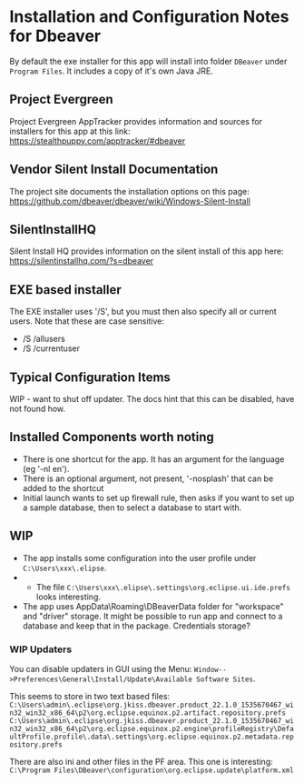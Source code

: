 # Installation and Configuration Notes for Dbeaver

By default the exe installer for this app will install into folder `DBeaver` under  `Program Files`.  It includes a copy of it's own Java JRE.

## Project Evergreen
Project Evergreen AppTracker provides information and sources for installers for this app at this link: https://stealthpuppy.com/apptracker/#dbeaver 

## Vendor Silent Install Documentation
The project site documents the installation options on this page: https://github.com/dbeaver/dbeaver/wiki/Windows-Silent-Install


## SilentInstallHQ
Silent Install HQ provides information on the silent install of this app here: https://silentinstallhq.com/?s=dbeaver

## EXE based installer
The EXE installer uses '/S', but you must then also specify all or current users. Note that these are case sensitive:
*   /S /allusers
*   /S /currentuser




## Typical Configuration Items 
WIP - want to shut off updater. The docs hint that this can be disabled, have not found how.  

## Installed Components worth noting

* There is one shortcut for the app.  It has an argument for the language (eg '-nl en').
* There is an optional argument, not present, '-nosplash' that can be added to the shortcut
* Initial launch wants to set up firewall rule, then asks if you want to set up a sample database, then to select a database to start with.


## WIP
* The app installs some configuration into the user profile under `C:\Users\xxx\.elipse`. 
* * The file  `C:\Users\xxx\.elipse\.settings\org.eclipse.ui.ide.prefs` looks interesting.
* The app uses AppData\Roaming\DBeaverData folder for "workspace" and "driver" storage.  It might be possible to run app and connect to a database and keep that in the package. Credentials storage?

### WIP Updaters
You can disable updaters in GUI using the Menu: `Window-->Preferences\General\Install/Update\Available Software Sites`.

This seems to store in two text based files:
    `C:\Users\admin\.eclipse\org.jkiss.dbeaver.product_22.1.0_1535670467_win32_win32_x86_64\p2\org.eclipse.equinox.p2.artifact.repository.prefs`
    `C:\Users\admin\.eclipse\org.jkiss.dbeaver.product_22.1.0_1535670467_win32_win32_x86_64\p2\org.eclipse.equinox.p2.engine\profileRegistry\DefaultProfile.profile\.data\.settings\org.eclipse.equinox.p2.metadata.repository.prefs`

There are also ini and other files in the PF area.  This one is interesting:
    `C:\Program Files\DBeaver\configuration\org.eclipse.update\platform.xml`
